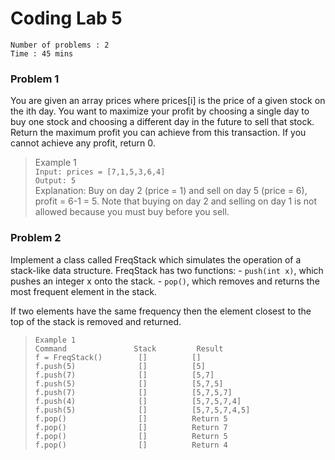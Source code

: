 # Coding Lab 5

`Number of problems : 2`</br>
`Time : 45 mins`</br>

### Problem 1
You are given an array prices where prices[i] is the price of a given stock on the ith day.
You want to maximize your profit by choosing a single day to buy one stock and choosing a different day in the future to sell that stock.
Return the maximum profit you can achieve from this transaction. If you cannot achieve any profit, return 0.

> Example 1</br>
`Input: prices = [7,1,5,3,6,4]`</br>
`Output: 5`</br>
Explanation: Buy on day 2 (price = 1) and sell on day 5 (price = 6), profit = 6-1 = 5.
Note that buying on day 2 and selling on day 1 is not allowed because you must buy before you sell.

### Problem 2
Implement a class called FreqStack which simulates the operation of a stack-like data structure.
FreqStack has two functions:
	- `push(int x)`, which pushes an integer x onto the stack.
    - `pop()`, which removes and returns the most frequent element in the stack.

If two elements have the same frequency then the element closest to the top of the stack is removed and returned.
>`Example 1`</br>
`Command               Stack         Result`</br>
`f = FreqStack()        []          []`</br>
`f.push(5)              []          [5]`</br>
`f.push(7)              []          [5,7]`</br>
`f.push(5)              []          [5,7,5]`</br>
`f.push(7)              []          [5,7,5,7]`</br>
`f.push(4)              []          [5,7,5,7,4]`</br>
`f.push(5)              []          [5,7,5,7,4,5]`</br>
`f.pop()                []          Return 5`</br>
`f.pop()                []          Return 7`</br>
`f.pop()                []          Return 5`</br>
`f.pop()                []          Return 4`</br>
